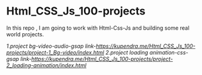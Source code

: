 # Html_CSS_Js_100-projects
In this repo , I am going to work with Html-Css-Js and building some real world projects.

*1.project bg-video-audio-gsap link-https://kupendra.me/Html_CSS_Js_100-projects/project-1_Bg-video/index.html*
*2.project loading animation-css-gsap link-https://kupendra.me/Html_CSS_Js_100-projects/project-2_loading-animation/index.html*
